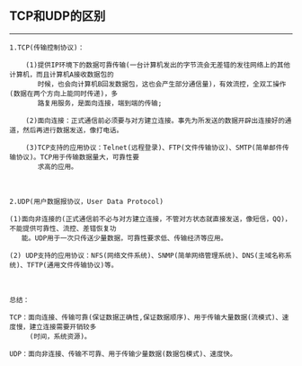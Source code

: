 ## TCP和UDP的区别

--------------------------------

	1.TCP(传输控制协议)：
	
		(1)提供IP环境下的数据可靠传输(一台计算机发出的字节流会无差错的发往网络上的其他计算机，而且计算机A接收数据包的
		   时候，也会向计算机B回发数据包，这也会产生部分通信量)，有效流控，全双工操作(数据在两个方向上能同时传递)，多
		   路复用服务，是面向连接，端到端的传输;
	
		(2)面向连接：正式通信前必须要与对方建立连接。事先为所发送的数据开辟出连接好的通道，然后再进行数据发送，像打电话。
	
		(3)TCP支持的应用协议：Telnet(远程登录)、FTP(文件传输协议)、SMTP(简单邮件传输协议)。TCP用于传输数据量大，可靠性要
		   求高的应用。
		   
<br>	

	2.UDP(用户数据报协议，User Data Protocol)
	
	(1)面向非连接的(正式通信前不必与对方建立连接，不管对方状态就直接发送，像短信，QQ)，不能提供可靠性、流控、差错恢复功
	   能。UDP用于一次只传送少量数据，可靠性要求低、传输经济等应用。
	
	(2) UDP支持的应用协议：NFS(网络文件系统)、SNMP(简单网络管理系统)、DNS(主域名称系统)、TFTP(通用文件传输协议)等。
	
<br>

	总结：
	
	TCP：面向连接、传输可靠(保证数据正确性,保证数据顺序)、用于传输大量数据(流模式)、速度慢，建立连接需要开销较多
	     (时间，系统资源)。
	
	UDP：面向非连接、传输不可靠、用于传输少量数据(数据包模式)、速度快。
